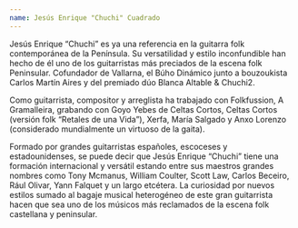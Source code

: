 ```yaml
---
name: Jesús Enrique "Chuchi" Cuadrado
---
```


Jesús Enrique “Chuchi” es ya una referencia en la guitarra folk contemporánea de la Península. Su versatilidad y estilo inconfundible han hecho de él uno de los guitarristas más preciados de la escena folk Peninsular. Cofundador de Vallarna, el Búho Dinámico junto a bouzoukista Carlos Martín Aires y del premiado dúo Blanca Altable & Chuchi2.

​Como guitarrista, compositor y arreglista ha trabajado con Folkfussion, A Gramalleira, grabando con Goyo Yebes de Celtas Cortos, Celtas Cortos (versión folk “Retales de una Vida”), Xerfa, María Salgado y Anxo Lorenzo (considerado mundialmente un virtuoso de la gaita).

Formado por grandes guitarristas españoles, escoceses y estadounidenses, se puede decir que Jesús Enrique “Chuchi” tiene una formación internacional y versátil estando entre sus maestros grandes nombres como Tony Mcmanus, William Coulter, Scott Law, Carlos Beceiro, Rául Olivar, Yann Falquet y un largo etcétera. La curiosidad por nuevos estilos sumado al bagaje musical heterogéneo de este gran guitarrista hacen que sea uno de los músicos más reclamados de la escena folk castellana y peninsular.
